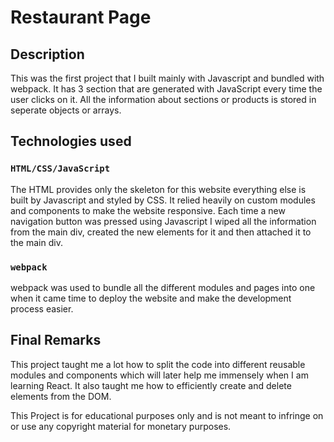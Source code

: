 # Restaurant Page

## Description

This was the first project that I built mainly with Javascript and bundled with webpack. It has 3 section that are generated with JavaScript every time the user clicks on it. All the information about sections or products is stored in seperate objects or arrays.  

## Technologies used

### `HTML/CSS/JavaScript`

The HTML provides only the skeleton for this website everything else is built by Javascript and styled by CSS. It relied heavily on custom modules and components to make the website responsive. Each time a new navigation button was pressed using Javascript I wiped all the information from the main div, created the new elements for it and then attached it to the main div.

### `webpack`

webpack was used to bundle all the different modules and pages into one when it came time to deploy the website and make the development process easier.

## Final Remarks

This project taught me a lot how to split the code into different reusable modules and components which will later help me immensely when I am learning React. It also taught me how to efficiently create and delete elements from the DOM.

This Project is for educational purposes only and is not meant to infringe on or use any copyright material for monetary purposes.
